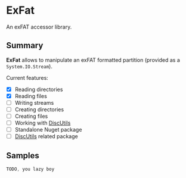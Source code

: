 # ExFat

An exFAT accessor library.

## Summary

**ExFat** allows to manipulate an exFAT formatted partition (provided as a `System.IO.Stream`).

Current features:
- [X] Reading directories
- [X] Reading files
- [ ] Writing streams
- [ ] Creating directories
- [ ] Creating files
- [ ] Working with [DiscUtils](https://github.com/DiscUtils/DiscUtils)
- [ ] Standalone Nuget package
- [ ] [DiscUtils](https://www.nuget.org/packages/DiscUtils) related package

## Samples

```csharp
TODO, you lazy boy
```
